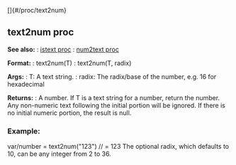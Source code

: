 []{#/proc/text2num}
  ## text2num proc
  **See also:**
  :   [istext proc](ref/proc/istext)
  :   [num2text proc](ref/proc/num2text)
  <!-- -->
  **Format:**
  :   text2num(T)
  :   text2num(T, radix)
  <!-- -->
  **Args:**
  :   T: A text string.
  :   radix: The radix/base of the number, e.g. 16 for hexadecimal
  <!-- -->
  **Returns:**
  :   A number.
  If T is a text string for a number, return the number. Any non-numeric
  text following the initial portion will be ignored. If there is no
  initial numeric portion, the result is null.
  ### Example:
  var/number = text2num(\"123\") // = 123
  The optional radix, which defaults to 10, can be any integer from 2 to
  36.